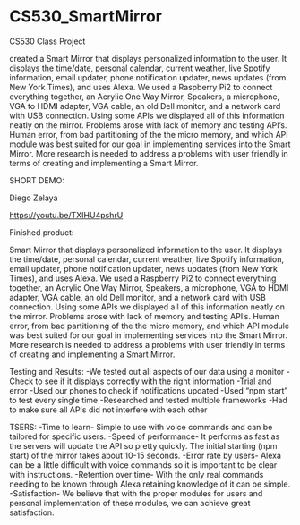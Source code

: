 # CS530_SmartMirror
CS530 Class Project

created a Smart Mirror that displays personalized information to the user. It displays the time/date, personal calendar, current weather, live Spotify information, email updater, phone notification updater, news updates (from New York Times), and uses Alexa. We used a Raspberry Pi2 to connect everything together, an Acrylic One Way Mirror, Speakers, a microphone, VGA to HDMI adapter, VGA cable, an old Dell monitor, and a network card with USB connection. Using some APIs we displayed all of this information neatly on the mirror. Problems arose with lack of memory and testing API’s. Human error, from bad partitioning of the the micro memory, and which API module was best suited for our goal in implementing services into the Smart Mirror. More research is needed to address a problems with user friendly in terms of creating and implementing a Smart Mirror. 

SHORT DEMO:

Diego Zelaya

https://youtu.be/TXIHU4pshrU

Finished product:

Smart Mirror that displays personalized information to the user. It displays the time/date, personal calendar, current weather, live Spotify information, email updater, phone notification updater, news updates (from New York Times), and uses Alexa. We used a Raspberry Pi2 to connect everything together, an Acrylic One Way Mirror, Speakers, a microphone, VGA to HDMI adapter, VGA cable, an old Dell monitor, and a network card with USB connection. Using some APIs we displayed all of this information neatly on the mirror. Problems arose with lack of memory and testing API’s. Human error, from bad partitioning of the the micro memory, and which API module was best suited for our goal in implementing services into the Smart Mirror. More research is needed to address a problems with user friendly in terms of creating and implementing a Smart Mirror. 

Testing and Results:
-We tested out all aspects of our data using a monitor
-Check to see if it displays correctly with the right information
-Trial and error
-Used our phones to check if notifications updated
-Used “npm start” to test every single time
-Researched and tested multiple frameworks 
-Had to make sure all APIs did not interfere with each other

TSERS:
-Time to learn- Simple to use with voice commands and can be tailored for specific users.
-Speed of performance- It performs as fast as the servers will update the API so pretty quickly. The initial starting (npm start) of the mirror takes about 10-15 seconds.
-Error rate by users- Alexa can be a little difficult with voice commands so it is important to be clear with instructions. 
-Retention over time- With the only real commands needing to be known through Alexa retaining knowledge of it can be simple.
-Satisfaction- We believe that with the proper modules for users and personal implementation of these modules, we can achieve great satisfaction.
